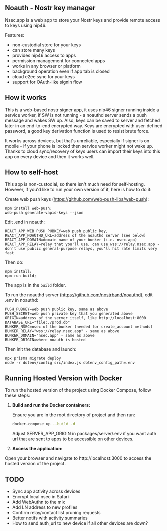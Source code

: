 ## Noauth - Nostr key manager

Nsec.app is a web app to store your Nostr keys
and provide remote access to keys using nip46.

Features:

- non-custodial store for your keys
- can store many keys
- provides nip46 access to apps
- permission management for connected apps
- works in any browser or platform
- background operation even if app tab is closed
- cloud e2ee sync for your keys
- support for OAuth-like signin flow

## How it works

This is a web-based nostr signer app, it uses nip46 signer
running inside a service worker, if SW is not running -
a noauthd server sends a push message and wakes SW up. Also,
keys can be saved to server and fetched later in an end-to-end
encrypted way. Keys are encrypted with user-defined password,
a good key derivation function is used to resist brute force.

It works across devices, but that's unreliable, especially if
signer is on mobile - if your phone is locked then service worker might
not wake up. Thanks to cloud sync/recovery of keys users can import
their keys into this app on every device and then it works well.

## How to self-host

This app is non-custodial, so there isn't much need for
self-hosting. However, if you'd like to run your own version of
it, here is how to do it:

Create web push keys (https://github.com/web-push-libs/web-push):

```
npm install web-push;
web-push generate-vapid-keys --json
```

Edit .end in noauth:

```
REACT_APP_WEB_PUSH_PUBKEY=web push public key,
REACT_APP_NOAUTHD_URL=address of the noauthd server (see below)
REACT_APP_DOMAIN=domain name of your bunker (i.e. nsec.app)
REACT_APP_RELAY=relay that you'll use, can use wss://relay.nsec.app - don't use public general-purpose relays, you'll hit rate limits very fast
```

Then do:

```
npm install;
npm run build;
```

The app is in the `build` folder.

To run the noauthd server (https://github.com/nostrband/noauthd),
edit .env in noauthd:

```
PUSH_PUBKEY=web push public key, same as above
PUSH_SECRET=web push private key that you generated above
ORIGIN=address of the server itself, like http://localhost:8000
DATABASE_URL="file:./prod.db"
BUNKER_NSEC=nsec of the bunker (needed for create_account methods)
BUNKER_RELAY="wss://relay.nsec.app" - same as above
BUNKER_DOMAIN="nsec.app" - same as above
BUNKER_ORIGIN=where noauth is hosted
```

Then init the database and launch:

```
npx prisma migrate deploy
node -r dotenv/config src/index.js dotenv_config_path=.env
```

## Running Hosted Version with Docker

To run the hosted version of the project using Docker Compose, follow these steps:

1. **Build and run the Docker containers:**

   Ensure you are in the root directory of project and then run:

   ```sh
   docker-compose up --build -d
   ```

   Adjust SERVER_APP_ORIGIN in packages/server/.env if you want auth
   url that are sent to apps to be accessible on other devices.

2. **Access the application:**

Open your browser and navigate to http://localhost:3000 to access the hosted version of the project.

## TODO

- Sync app activity across devices
- Encrypt local nsec in Safari
- Add WebAuthn to the mix
- Add LN address to new profiles
- Confirm relay/contact list pruning requests
- Better notifs with activity summaries
- How to send auth_url to new device if all other devices are down?
